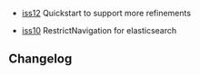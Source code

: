 - <a href="https://github.com/groupby/issues/issues/720">iss12</a> Quickstart to support more refinements

- <a href="https://github.com/groupby/issues/issues/672">iss10</a> RestrictNavigation for elasticsearch

Changelog
---
